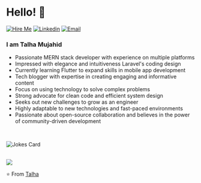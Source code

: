 # Hello! 👋
[![Hire Me](https://img.shields.io/badge/-htmujahid-gray?labelColor=green&style=flat-rounded&logo=Upwork&logoColor=white&link=https://www.upwork.com/freelancers/~01234a24882b2ee6f7)](https://www.upwork.com/freelancers/~01234a24882b2ee6f7)
[![Linkedin](https://img.shields.io/badge/-htmujahid-gray?labelColor=blue&style=flat-rounded&logo=Linkedin&logoColor=white&link=https://www.linkedin.com/in/htmujahid/)](https://www.linkedin.com/in/htmujahid/)
[![Email](https://img.shields.io/badge/-htmujahid-gray?labelColor=d44638&style=flat-rounded&logo=gmail&logoColor=white&link=mailto:htmujahid@gmail.com)](mailto:htmujahid@gmail.com)

### I am Talha Mujahid
- Passionate MERN stack developer with experience on multiple platforms
- Impressed with elegance and intuitiveness Laravel's coding design
- Currently learning Flutter to expand skills in mobile app development
- Tech blogger with expertise in creating engaging and informative content
- Focus on using technology to solve complex problems
- Strong advocate for clean code and efficient system design
- Seeks out new challenges to grow as an engineer
- Highly adaptable to new technologies and fast-paced environments
- Passionate about open-source collaboration and believes in the power of community-driven development

<br>

![Jokes Card](https://readme-jokes.vercel.app/api)

<br>

<img src="https://github-readme-stats.vercel.app/api?username=htmujahid&show_icons=true">

⭐️ From [Talha](https://htmujahid.github.io)


